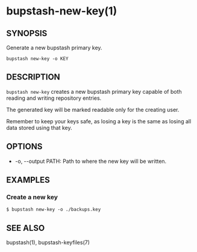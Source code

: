 bupstash-new-key(1) 
===================

## SYNOPSIS

Generate a new bupstash primary key.

`bupstash new-key -o KEY`

## DESCRIPTION

`bupstash new-key` creates a new bupstash primary key capable of both
reading and writing repository entries.

The generated key will be marked readable only for the creating user.

Remember to keep your keys safe, as losing a key is the same as losing all
data stored using that key.

## OPTIONS

* -o, --output PATH:
  Path to where the new key will be written.

## EXAMPLES

### Create a new key
```
$ bupstash new-key -o ./backups.key
```

## SEE ALSO

bupstash(1), bupstash-keyfiles(7)
